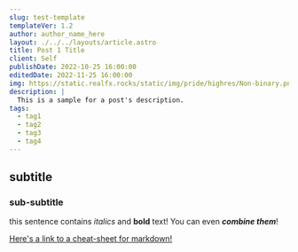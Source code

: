 ```yaml
---
slug: test-template
templateVer: 1.2
author: author_name_here
layout: ./../../layouts/article.astro
title: Post 1 Title
client: Self
publishDate: 2022-10-25 16:00:00
editedDate: 2022-11-25 16:00:00
img: https://static.realfx.rocks/static/img/pride/highres/Non-binary.png
description: |
  This is a sample for a post's description.
tags:
  - tag1
  - tag2
  - tag3
  - tag4
---
```


## subtitle

### sub-subtitle

this sentence contains *italics* and **bold** text! You can even ***combine them***!

[Here's a link to a cheat-sheet for markdown!](https://github.com/adam-p/markdown-here/wiki/Markdown-Cheatsheet)